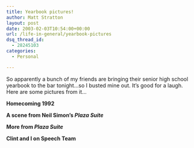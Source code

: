```yaml
---
title: Yearbook pictures!
author: Matt Stratton
layout: post
date: 2003-02-03T10:54:00+00:00
url: /life-in-general/yearbook-pictures
dsq_thread_id:
  - 28245103
categories:
  - Personal

---
```

So apparently a bunch of my friends are bringing their senior high school yearbook to the bar tonight&#8230;so I busted mine out. It&#8217;s good for a laugh. Here are some pictures from it&#8230;

**Homecoming 1992**

**A scene from Neil Simon&#8217;s _Plaza Suite_**

**More from _Plaza Suite_**

**Clint and I on Speech Team**